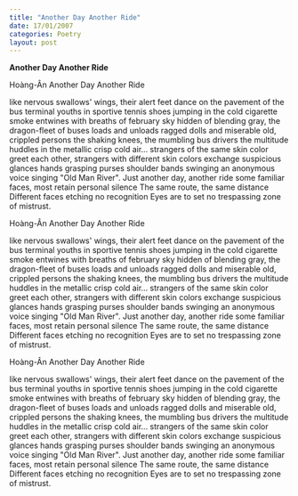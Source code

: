 ```yaml
---
title: "Another Day Another Ride"
date: 17/01/2007
categories: Poetry
layout: post
---
```


**Another Day Another Ride**

Hoàng-Ân
Another Day Another Ride

like nervous swallows' wings, their alert feet
dance o­n the pavement of the bus terminal
youths in sportive tennis shoes jumping in the cold
cigarette smoke entwines with breaths
of february sky hidden of blending gray,
the dragon-fleet of buses loads and unloads
ragged dolls and miserable old, crippled persons
the shaking knees, the mumbling bus drivers
the multitude huddles in the metallic crisp cold air...
strangers of the same skin color greet each other,
strangers with different skin colors exchange suspicious glances
hands grasping purses shoulder bands
swinging an anonymous voice singing "Old Man River".
Just another day, another ride
some familiar faces, most retain personal silence
The same route, the same distance
Different faces etching no recognition
Eyes are to set no trespassing zone of mistrust.

Hoàng-Ân
Another Day Another Ride

like nervous swallows' wings, their alert feet
dance o­n the pavement of the bus terminal
youths in sportive tennis shoes jumping in the cold
cigarette smoke entwines with breaths
of february sky hidden of blending gray,
the dragon-fleet of buses loads and unloads
ragged dolls and miserable old, crippled persons
the shaking knees, the mumbling bus drivers
the multitude huddles in the metallic crisp cold air...
strangers of the same skin color greet each other,
strangers with different skin colors exchange suspicious glances
hands grasping purses shoulder bands
swinging an anonymous voice singing "Old Man River".
Just another day, another ride
some familiar faces, most retain personal silence
The same route, the same distance
Different faces etching no recognition
Eyes are to set no trespassing zone of mistrust.

Hoàng-Ân
Another Day Another Ride

like nervous swallows' wings, their alert feet
dance o­n the pavement of the bus terminal
youths in sportive tennis shoes jumping in the cold
cigarette smoke entwines with breaths
of february sky hidden of blending gray,
the dragon-fleet of buses loads and unloads
ragged dolls and miserable old, crippled persons
the shaking knees, the mumbling bus drivers
the multitude huddles in the metallic crisp cold air...
strangers of the same skin color greet each other,
strangers with different skin colors exchange suspicious glances
hands grasping purses shoulder bands
swinging an anonymous voice singing "Old Man River".
Just another day, another ride
some familiar faces, most retain personal silence
The same route, the same distance
Different faces etching no recognition
Eyes are to set no trespassing zone of mistrust.
